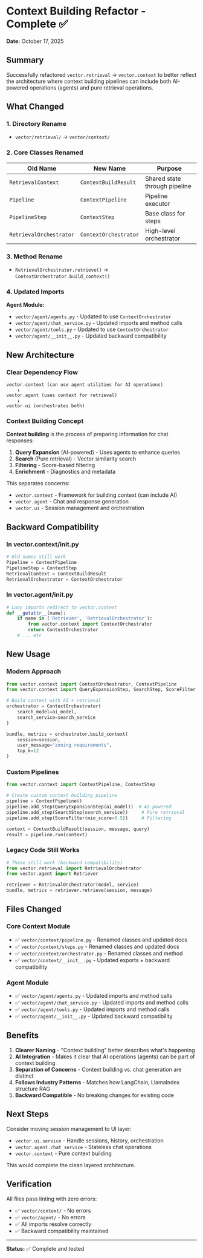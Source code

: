# Context Building Refactor - Complete ✅

**Date:** October 17, 2025

## Summary

Successfully refactored `vector.retrieval` → `vector.context` to better reflect the architecture where context building pipelines can include both AI-powered operations (agents) and pure retrieval operations.

## What Changed

### 1. Directory Rename
- `vector/retrieval/` → `vector/context/`

### 2. Core Classes Renamed

| Old Name | New Name | Purpose |
|----------|----------|---------|
| `RetrievalContext` | `ContextBuildResult` | Shared state through pipeline |
| `Pipeline` | `ContextPipeline` | Pipeline executor |
| `PipelineStep` | `ContextStep` | Base class for steps |
| `RetrievalOrchestrator` | `ContextOrchestrator` | High-level orchestrator |

### 3. Method Rename
- `RetrievalOrchestrator.retrieve()` → `ContextOrchestrator.build_context()`

### 4. Updated Imports

**Agent Module:**
- `vector/agent/agents.py` - Updated to use `ContextOrchestrator`
- `vector/agent/chat_service.py` - Updated imports and method calls
- `vector/agent/tools.py` - Updated to use `ContextOrchestrator`
- `vector/agent/__init__.py` - Updated backward compatibility

## New Architecture

### Clear Dependency Flow
```
vector.context (can use agent utilities for AI operations)
    ↓
vector.agent (uses context for retrieval)
    ↓
vector.ui (orchestrates both)
```

### Context Building Concept

**Context building** is the process of preparing information for chat responses:
1. **Query Expansion** (AI-powered) - Uses agents to enhance queries
2. **Search** (Pure retrieval) - Vector similarity search
3. **Filtering** - Score-based filtering
4. **Enrichment** - Diagnostics and metadata

This separates concerns:
- `vector.context` - Framework for building context (can include AI)
- `vector.agent` - Chat and response generation
- `vector.ui` - Session management and orchestration

## Backward Compatibility

### In vector.context/__init__.py
```python
# Old names still work
Pipeline = ContextPipeline
PipelineStep = ContextStep
RetrievalContext = ContextBuildResult
RetrievalOrchestrator = ContextOrchestrator
```

### In vector.agent/__init__.py
```python
# Lazy imports redirect to vector.context
def __getattr__(name):
    if name in ('Retriever', 'RetrievalOrchestrator'):
        from vector.context import ContextOrchestrator
        return ContextOrchestrator
    # ... etc
```

## New Usage

### Modern Approach
```python
from vector.context import ContextOrchestrator, ContextPipeline
from vector.context import QueryExpansionStep, SearchStep, ScoreFilter

# Build context with AI + retrieval
orchestrator = ContextOrchestrator(
    search_model=ai_model,
    search_service=search_service
)

bundle, metrics = orchestrator.build_context(
    session=session,
    user_message="zoning requirements",
    top_k=12
)
```

### Custom Pipelines
```python
from vector.context import ContextPipeline, ContextStep

# Create custom context building pipeline
pipeline = ContextPipeline()
pipeline.add_step(QueryExpansionStep(ai_model))  # AI-powered
pipeline.add_step(SearchStep(search_service))     # Pure retrieval
pipeline.add_step(ScoreFilter(min_score=0.5))     # Filtering

context = ContextBuildResult(session, message, query)
result = pipeline.run(context)
```

### Legacy Code Still Works
```python
# These still work (backward compatibility)
from vector.retrieval import RetrievalOrchestrator
from vector.agent import Retriever

retriever = RetrievalOrchestrator(model, service)
bundle, metrics = retriever.retrieve(session, message)
```

## Files Changed

### Core Context Module
- ✅ `vector/context/pipeline.py` - Renamed classes and updated docs
- ✅ `vector/context/steps.py` - Renamed classes and updated docs
- ✅ `vector/context/orchestrator.py` - Renamed classes and method
- ✅ `vector/context/__init__.py` - Updated exports + backward compatibility

### Agent Module
- ✅ `vector/agent/agents.py` - Updated imports and method calls
- ✅ `vector/agent/chat_service.py` - Updated imports and method calls
- ✅ `vector/agent/tools.py` - Updated imports and method calls
- ✅ `vector/agent/__init__.py` - Updated backward compatibility

## Benefits

1. **Clearer Naming** - "Context building" better describes what's happening
2. **AI Integration** - Makes it clear that AI operations (agents) can be part of context building
3. **Separation of Concerns** - Context building vs. chat generation are distinct
4. **Follows Industry Patterns** - Matches how LangChain, LlamaIndex structure RAG
5. **Backward Compatible** - No breaking changes for existing code

## Next Steps

Consider moving session management to UI layer:
- `vector.ui.service` - Handle sessions, history, orchestration
- `vector.agent.chat_service` - Stateless chat operations
- `vector.context` - Pure context building

This would complete the clean layered architecture.

## Verification

All files pass linting with zero errors:
- ✅ `vector/context/` - No errors
- ✅ `vector/agent/` - No errors
- ✅ All imports resolve correctly
- ✅ Backward compatibility maintained

---

**Status:** ✅ Complete and tested
